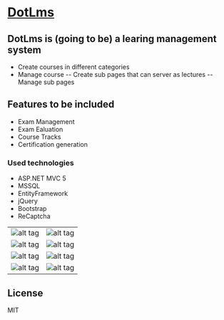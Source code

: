 # [DotLms](http://sparx922-001-site1.dtempurl.com/)

## DotLms is (going to be) a learing management system
- Create courses in different categories
- Manage course
-- Create sub pages that can server as lectures
-- Manage sub pages

## Features to be included
- Exam Management
- Exam Ealuation
- Course Tracks
- Certification generation

### Used technologies
- ASP.NET MVC 5
- MSSQL
- EntityFramework
- jQuery
- Bootstrap
- ReCaptcha

|                                     |                                |
| ----------------------------------- |:------------------------------:|
| ![alt tag](http://imgur.com/jFId2A3.png)     | ![alt tag](http://imgur.com/e5Cwx2n.png)|
| ![alt tag](http://imgur.com/UmFbFkM.png)     | ![alt tag](http://imgur.com/O7oivpJ.png)|
| ![alt tag](http://imgur.com/6EpQQfJ.png)     | ![alt tag](http://imgur.com/O7oivpJ.png)|
| ![alt tag](http://imgur.com/hwANj17.png)     | ![alt tag](http://imgur.com/5wV9Gky.png)|

License
----

MIT